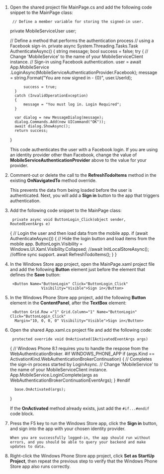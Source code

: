 
1. Open the shared project file MainPage.cs and add the following code snippet to the MainPage class:

        // Define a member variable for storing the signed-in user. 
     private MobileServiceUser user;

     // Define a method that performs the authentication process
     // using a Facebook sign-in. 
     private async System.Threading.Tasks.Task<bool> AuthenticateAsync()
     {
         string message;
         bool success = false;
         try
         {
             // Change 'MobileService' to the name of your MobileServiceClient instance.
             // Sign-in using Facebook authentication.
             user = await App.MobileService
                 .LoginAsync(MobileServiceAuthenticationProvider.Facebook);
             message =
                 string.Format("You are now signed in - {0}", user.UserId);

             success = true;
         }
         catch (InvalidOperationException)
         {
             message = "You must log in. Login Required";
         }

         var dialog = new MessageDialog(message);
         dialog.Commands.Add(new UICommand("OK"));
         await dialog.ShowAsync();
         return success;
     }

    This code authenticates the user with a Facebook login. If you are using an identity provider other than Facebook, change the value of **MobileServiceAuthenticationProvider** above to the value for your provider.

2. Comment-out or delete the call to the **RefreshTodoItems** method in the existing **OnNavigatedTo** method override.

    This prevents the data from being loaded before the user is authenticated. Next, you will add a **Sign in** button to the app that triggers authentication.

3. Add the following code snippet to the MainPage class:

        private async void ButtonLogin_Click(object sender, RoutedEventArgs e)
     {
         // Login the user and then load data from the mobile app.
         if (await AuthenticateAsync())
         {
             // Hide the login button and load items from the mobile app.
             ButtonLogin.Visibility = Windows.UI.Xaml.Visibility.Collapsed;
             //await InitLocalStoreAsync(); //offline sync support.
             await RefreshTodoItems();
         }
     }
4. In the Windows Store app project, open the MainPage.xaml project file and add the following **Button** element just before the element that defines the **Save** button:

        <Button Name="ButtonLogin" Click="ButtonLogin_Click" 
                     Visibility="Visible">Sign in</Button>
5. In the Windows Phone Store app project, add the following **Button** element in the **ContentPanel**, after the **TextBox** element:

        <Button Grid.Row ="1" Grid.Column="1" Name="ButtonLogin" Click="ButtonLogin_Click" 
         Margin="10, 0, 0, 0" Visibility="Visible">Sign in</Button>
6. Open the shared App.xaml.cs project file and add the following code:

        protected override void OnActivated(IActivatedEventArgs args)
     {
         // Windows Phone 8.1 requires you to handle the respose from the WebAuthenticationBroker.
         #if WINDOWS_PHONE_APP
         if (args.Kind == ActivationKind.WebAuthenticationBrokerContinuation)
         {
             // Completes the sign-in process started by LoginAsync.
             // Change 'MobileService' to the name of your MobileServiceClient instance. 
             App.MobileService.LoginComplete(args as WebAuthenticationBrokerContinuationEventArgs);
         }
         #endif

         base.OnActivated(args);
     }

    If the **OnActivated** method already exists, just add the `#if...#endif` code block.

7. Press the F5 key to run the Windows Store app, click the **Sign in** button, and sign into the app with your chosen identity provider. 

       When you are successfully logged-in, the app should run without errors, and you should be able to query your backend and make updates to data.
8. Right-click the Windows Phone Store app project, click **Set as StartUp Project**, then repeat the previous step to verify that the Windows Phone Store app also runs correctly.  


